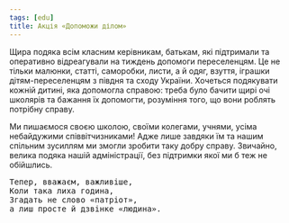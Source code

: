```yaml
---
tags: [edu]
title: Акція «Допоможи ділом»
---
```


Щира подяка всім класним керівникам, батькам, які підтримали та оперативно відреагували на тиждень допомоги переселенцям. Це не тільки малюнки, статті, саморобки, листи, а й одяг, взуття, іграшки дітям-переселенцям з півдня та сходу України. Хочеться подякувати кожній дитині, яка допомогла справою: треба було бачити щирі очі школярів та бажання їх допомогти, розуміння того, що вони роблять потрібну справу.

Ми пишаємося своєю школою, своїми колегами, учнями, усіма небайдужими співвітчизниками! Адже лише завдяки їм та нашим спільним зусиллям ми змогли зробити таку добру справу. Звичайно, велика подяка нашій адміністрації, без підтримки якої ми б теж не обійшлись.

<pre>
Тепер, вважаєм, важливіше,
Коли така лиха година,
Згадать не слово «патріот»,
а лиш просте й дзвінке «людина».
</pre>

<slideshow id="72157672225825823"></slideshow>
